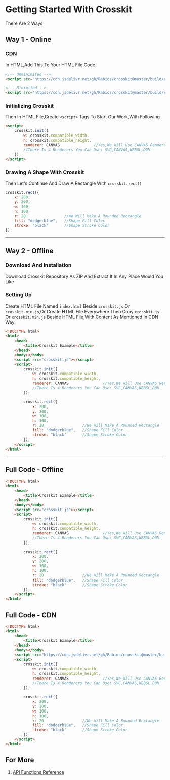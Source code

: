 # Getting Started With Crosskit
There Are 2 Ways

## Way 1 - Online 

### CDN
In HTML,Add This To Your HTML File Code
```html
<!-- Unminimifed -->
<script src="https://cdn.jsdelivr.net/gh/Rabios/crosskit@master/build/crosskit.js"></script>

<!-- Minimifed -->
<script src="https://cdn.jsdelivr.net/gh/Rabios/crosskit@master/build/crosskit.min.js"></script>
```

### Initializing Crosskit
Then In HTML File,Create `<script>` Tags To Start Our Work,With Following
```html
<script>
    crosskit.init({
        w: crosskit.compatible_width,
        h: crosskit.compatible_height,
        renderer: CANVAS               //Yes,We Will Use CANVAS Renderer
        //There Is 4 Renderers You Can Use: SVG,CANVAS,WEBGL,DOM
    });
</script>
```


### Drawing A Shape With Crosskit
Then Let's Continue And Draw A Rectangle With `crosskit.rect()`
```js
crosskit.rect({
    x: 200,
    y: 200,
    w: 100,
    h: 100,
    r: 20                 //We Will Make A Rounded Rectangle
    fill: "dodgerblue",   //Shape Fill Color
    stroke: "black"       //Shape Stroke Color
});
```

--------------------------
## Way 2 - Offline

### Download And Installation
Download Crosskit Repository As ZIP And Extract It In Any Place Would You Like

### Setting Up
Create HTML File Named `index.html` Beside `crosskit.js` Or `crosskit.min.js`,Or Create HTML File Everywhere Then Copy `crosskit.js` Or `crosskit.min.js` Beside HTML File,With Content As Mentioned In CDN Way:

```html
<!DOCTYPE html>
<html>
    <head>
        <title>Crosskit Example</title>    
    </head>
    <body></body>
    <script src="crosskit.js"></script>
    <script>
        crosskit.init({
            w: crosskit.compatible_width,
            h: crosskit.compatible_height,
            renderer: CANVAS               //Yes,We Will Use CANVAS Renderer
            //There Is 4 Renderers You Can Use: SVG,CANVAS,WEBGL,DOM
        });

        crosskit.rect({
            x: 200,
            y: 200,
            w: 100,
            h: 100,
            r: 20                 //We Will Make A Rounded Rectangle
            fill: "dodgerblue",   //Shape Fill Color
            stroke: "black"       //Shape Stroke Color
        });
    </script>
</html>
```

--------------------------
## Full Code - Offline
```html
<!DOCTYPE html>
<html>
    <head>
        <title>Crosskit Example</title>    
    </head>
    <body></body>
    <script src="crosskit.js"></script>
    <script>
        crosskit.init({
            w: crosskit.compatible_width,
            h: crosskit.compatible_height,
            renderer: CANVAS               //Yes,We Will Use CANVAS Renderer
            //There Is 4 Renderers You Can Use: SVG,CANVAS,WEBGL,DOM
        });

        crosskit.rect({
            x: 200,
            y: 200,
            w: 100,
            h: 100,
            r: 20                 //We Will Make A Rounded Rectangle
            fill: "dodgerblue",   //Shape Fill Color
            stroke: "black"       //Shape Stroke Color
        });
    </script>
</html>
```

## Full Code - CDN
```html
<!DOCTYPE html>
<html>
    <head>
        <title>Crosskit Example</title>    
    </head>
    <body></body>
    <script src="https://cdn.jsdelivr.net/gh/Rabios/crosskit@master/build/crosskit.js"></script>
    <script>
        crosskit.init({
            w: crosskit.compatible_width,
            h: crosskit.compatible_height,
            renderer: CANVAS               //Yes,We Will Use CANVAS Renderer
            //There Is 4 Renderers You Can Use: SVG,CANVAS,WEBGL,DOM
        });

        crosskit.rect({
            x: 200,
            y: 200,
            w: 100,
            h: 100,
            r: 20                 //We Will Make A Rounded Rectangle
            fill: "dodgerblue",   //Shape Fill Color
            stroke: "black"       //Shape Stroke Color
        });
    </script>
</html>
```
## For More 
1. [API Functions Reference](https://github.com/Rabios/crosskit/blob/master/crosskit_api.md)